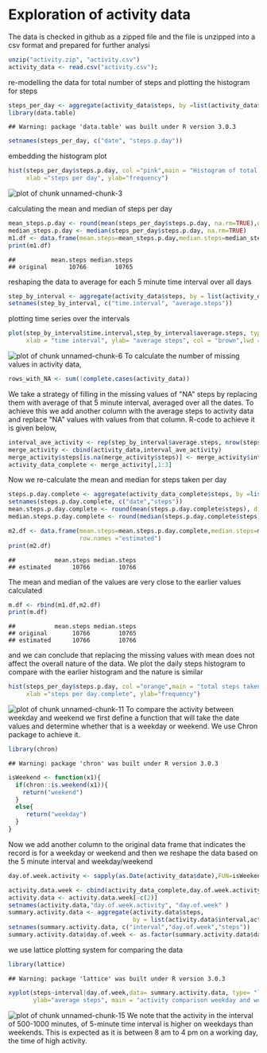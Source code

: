 Exploration of activity data
========================================================

The data is checked in github as a zipped file and the file is unzipped into a csv format and prepared for further analysi



```r
unzip("activity.zip", "activity.csv")
activity_data <- read.csv("activity.csv");
```
re-modelling the data for total number of steps and plotting the histogram for steps

```r
steps_per_day <- aggregate(activity_data$steps, by =list(activity_data$date), FUN=sum)
library(data.table)
```

```
## Warning: package 'data.table' was built under R version 3.0.3
```

```r
setnames(steps_per_day, c("date", "steps.p.day"))
```
embedding the histogram plot 


```r
hist(steps_per_day$steps.p.day, col ="pink",main = "Histogram of total steps taken per day",
     xlab ="steps per day", ylab="frequency")
```

![plot of chunk unnamed-chunk-3](figure/unnamed-chunk-3.png) 

calculating the mean and median of steps per day


```r
mean_steps.p.day <- round(mean(steps_per_day$steps.p.day, na.rm=TRUE),digits=1)
median_steps.p.day <- median(steps_per_day$steps.p.day, na.rm=TRUE)
m1.df <- data.frame(mean.steps=mean_steps.p.day,median.steps=median_steps.p.day, row.names ="original")
print(m1.df)
```

```
##          mean.steps median.steps
## original      10766        10765
```


reshaping the data to average for each 5 minute time interval over all days

```r
step_by_interval <- aggregate(activity_data$steps, by = list(activity_data$interval), FUN= mean, na.rm=TRUE)
setnames(step_by_interval, c("time.interval", "average.steps"))
```
plotting time series over the intervals


```r
plot(step_by_interval$time.interval,step_by_interval$average.steps, type="l",main = "time-series plot of average activity",
     xlab = "time interval", ylab= "average steps", col = "brown",lwd =3.0)
```

![plot of chunk unnamed-chunk-6](figure/unnamed-chunk-6.png) 
To calculate the number of missing values in activity data,

```r
rows_with_NA <- sum(!complete.cases(activity_data))
```

We take a strategy of filling in the missing values of "NA" steps by replacing them with average of that 5 minute interval, averaged over all the dates. To achieve this we add another column with the average steps to activity data and replace "NA" values with values from that column. R-code to achieve it is given below,

```r
interval_ave_activity <- rep(step_by_interval$average.steps, nrow(steps_per_day))
merge_activity <- cbind(activity_data,interval_ave_activity)
merge_activity$steps[is.na(merge_activity$steps)] <- merge_activity$interval_ave_activity[is.na(merge_activity$steps)]
activity_data_complete <- merge_activity[,1:3]
```
Now we re-calculate the mean and median for steps taken per day

```r
steps.p.day.complete <- aggregate(activity_data_complete$steps, by =list(activity_data_complete$date), FUN=sum)
setnames(steps.p.day.complete, c("date","steps"))
mean.steps.p.day.complete <- round(mean(steps.p.day.complete$steps), digits=1)
median.steps.p.day.complete <- round(median(steps.p.day.complete$steps),digits=1)

m2.df <- data.frame(mean.steps=mean.steps.p.day.complete,median.steps=median.steps.p.day.complete, 
                    row.names ="estimated")
print(m2.df)
```

```
##           mean.steps median.steps
## estimated      10766        10766
```
The mean and median of the values are very close to the earlier values calculated 

```r
m.df <- rbind(m1.df,m2.df)
print(m.df)
```

```
##           mean.steps median.steps
## original       10766        10765
## estimated      10766        10766
```
and we can conclude that replacing the missing values with mean does not affect the overall nature of the data. We plot the daily steps histogram to compare with the earlier histogram and the nature is similar


```r
hist(steps_per_day$steps.p.day, col ="orange",main = "total steps taken per day..no missing values",
     xlab ="steps per day.complete", ylab="frequency")
```

![plot of chunk unnamed-chunk-11](figure/unnamed-chunk-11.png) 
To compare the activity between weekday and weekend we first define a function that will take the date values and determine whether that is a weekday or weekend. We use Chron package to achieve it.

```r
library(chron)
```

```
## Warning: package 'chron' was built under R version 3.0.3
```

```r
isWeekend <- function(x1){
  if(chron::is.weekend(x1)){
    return("weekend")
  }
  else{
     return("weekday")
  }
}
```
Now we add another column to the original data frame that indicates the record is for a weekday or weekend and then we reshape the data based on the 5 minute interval and weekday/weekend

```r
day.of.week.activity <- sapply(as.Date(activity_data$date),FUN=isWeekend )

activity.data.week <- cbind(activity_data_complete,day.of.week.activity)
activity.data <- activity.data.week[-c(2)]
setnames(activity.data,"day.of.week.activity", "day.of.week" )
summary.activity.data <- aggregate(activity.data$steps, 
                                   by = list(activity.data$interval,activity.data$day.of.week), FUN=mean)
setnames(summary.activity.data, c("interval","day.of.week","steps"))
summary.activity.data$day.of.week <- as.factor(summary.activity.data$day.of.week)
```
we use lattice plotting system for comparing the data

```r
library(lattice)
```

```
## Warning: package 'lattice' was built under R version 3.0.3
```


```r
xyplot(steps~interval|day.of.week,data= summary.activity.data, type= "l",layout=c(1,2), xlab="interval", 
       ylab="average steps", main = "activity comparison weekday and weekend")
```

![plot of chunk unnamed-chunk-15](figure/unnamed-chunk-15.png) 
We note that the activity in the interval of 500-1000 minutes, of 5-minute time interval is higher on weekdays than 
weekends. This is expected as it is between 8 am to 4 pm on a working day, the time of high activity.

